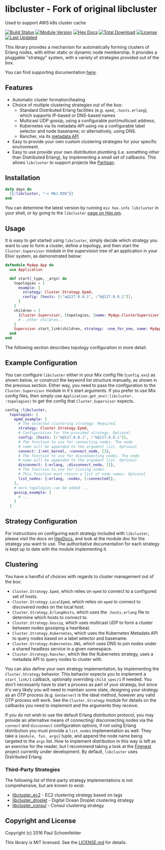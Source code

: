 # libcluster - Fork of original libcluster
Used to support AWS k8s cluster cache

[![Build Status](https://github.com/bitwalker/libcluster/workflows/elixir/badge.svg?branch=main)](https://github.com/bitwalker/libcluster/actions?query=workflow%3A%22elixir%22+branch%3Amain)
[![Module Version](https://img.shields.io/hexpm/v/libcluster.svg)](https://hex.pm/packages/libcluster)
[![Hex Docs](https://img.shields.io/badge/hex-docs-lightgreen.svg)](https://hexdocs.pm/libcluster/)
[![Total Download](https://img.shields.io/hexpm/dt/libcluster.svg)](https://hex.pm/packages/libcluster)
[![License](https://img.shields.io/hexpm/l/libcluster.svg)](https://github.com/bitwalker/libcluster/blob/main/LICENSE)
[![Last Updated](https://img.shields.io/github/last-commit/bitwalker/libcluster.svg)](https://github.com/bitwalker/libcluster/commits/main)

This library provides a mechanism for automatically forming clusters of Erlang nodes, with
either static or dynamic node membership. It provides a pluggable "strategy" system, with a variety of strategies
provided out of the box.

You can find supporting documentation [here](https://hexdocs.pm/libcluster).

## Features

- Automatic cluster formation/healing
- Choice of multiple clustering strategies out of the box:
  - Standard Distributed Erlang facilities (e.g. `epmd`, `.hosts.erlang`), which supports IP-based or DNS-based names
  - Multicast UDP gossip, using a configurable port/multicast address,
  - Kubernetes via its metadata API using via a configurable label selector and
    node basename; or alternatively, using DNS.
  - Rancher, via its [metadata API][rancher-api]
- Easy to provide your own custom clustering strategies for your specific environment.
- Easy to use provide your own distribution plumbing (i.e. something other than
  Distributed Erlang), by implementing a small set of callbacks. This allows
  `libcluster` to support projects like
  [Partisan](https://github.com/lasp-lang/partisan).

## Installation

```elixir
defp deps do
  [{:libcluster, "~> MAJ.MIN"}]
end
```

You can determine the latest version by running `mix hex.info libcluster` in
your shell, or by going to the `libcluster` [page on Hex.pm](https://hex.pm/packages/libcluster).

## Usage

It is easy to get started using `libcluster`, simply decide which strategy you
want to use to form a cluster, define a topology, and then start the `Cluster.Supervisor` module in
the supervision tree of an application in your Elixir system, as demonstrated below:

```elixir
defmodule MyApp.App do
  use Application

  def start(_type, _args) do
    topologies = [
      example: [
        strategy: Cluster.Strategy.Epmd,
        config: [hosts: [:"a@127.0.0.1", :"b@127.0.0.1"]],
      ]
    ]
    children = [
      {Cluster.Supervisor, [topologies, [name: MyApp.ClusterSupervisor]]},
      # ..other children..
    ]
    Supervisor.start_link(children, strategy: :one_for_one, name: MyApp.Supervisor)
  end
end
```

The following section describes topology configuration in more detail.

## Example Configuration

You can configure `libcluster` either in your Mix config file (`config.exs`) as
shown below, or construct the keyword list structure manually, as shown in the
previous section. Either way, you need to pass the configuration to the
`Cluster.Supervisor` module in it's start arguments. If you prefer to use Mix
config files, then simply use `Application.get_env(:libcluster, :topologies)` to
get the config that `Cluster.Supervisor` expects.

```elixir
config :libcluster,
  topologies: [
    epmd_example: [
      # The selected clustering strategy. Required.
      strategy: Cluster.Strategy.Epmd,
      # Configuration for the provided strategy. Optional.
      config: [hosts: [:"a@127.0.0.1", :"b@127.0.0.1"]],
      # The function to use for connecting nodes. The node
      # name will be appended to the argument list. Optional
      connect: {:net_kernel, :connect_node, []},
      # The function to use for disconnecting nodes. The node
      # name will be appended to the argument list. Optional
      disconnect: {:erlang, :disconnect_node, []},
      # The function to use for listing nodes.
      # This function must return a list of node names. Optional
      list_nodes: {:erlang, :nodes, [:connected]},
    ],
    # more topologies can be added ...
    gossip_example: [
      # ...
    ]
  ]
```

## Strategy Configuration

For instructions on configuring each strategy included with `libcluster`, please
visit the docs on [HexDocs](https://hexdocs.pm/libcluster), and look at the
module doc for the strategy you want to use. The authoritative documentation for
each strategy is kept up to date with the module implementing it.

## Clustering

You have a handful of choices with regards to cluster management out of the box:

- `Cluster.Strategy.Epmd`, which relies on `epmd` to connect to a configured set
  of hosts.
- `Cluster.Strategy.LocalEpmd`, which relies on `epmd` to connect to discovered
  nodes on the local host.
- `Cluster.Strategy.ErlangHosts`, which uses the `.hosts.erlang` file to
  determine which hosts to connect to.
- `Cluster.Strategy.Gossip`, which uses multicast UDP to form a cluster between
  nodes gossiping a heartbeat.
- `Cluster.Strategy.Kubernetes`, which uses the Kubernetes Metadata API to query
  nodes based on a label selector and basename.
- `Cluster.Strategy.Kubernetes.DNS`, which uses DNS to join nodes under a shared
  headless service in a given namespace.
- `Cluster.Strategy.Rancher`, which like the Kubernetes strategy, uses a
  metadata API to query nodes to cluster with.

You can also define your own strategy implementation, by implementing the
`Cluster.Strategy` behavior. This behavior expects you to implement a
`start_link/1` callback, optionally overriding `child_spec/1` if needed. You don't necessarily have
to start a process as part of your strategy, but since it's very likely you will need to maintain some state, designing your
strategy as an OTP process (e.g. `GenServer`) is the ideal method, however any
valid OTP process will work. See the `Cluster.Strategy` module for details on
the callbacks you need to implement and the arguments they receive.

If you do not wish to use the default Erlang distribution protocol, you may provide an alternative means of connecting/
disconnecting nodes via the `connect` and `disconnect` configuration options, if not using Erlang distribution you must provide a `list_nodes` implementation as well.
They take a `{module, fun, args}` tuple, and append the node name being targeted to the `args` list. How to implement distribution in this way is left as an
exercise for the reader, but I recommend taking a look at the [Firenest](https://github.com/phoenixframework/firenest) project
currently under development. By default, `libcluster` uses Distributed Erlang.

### Third-Party Strategies

The following list of third-party strategy implementations is not comprehensive,
but are known to exist.

- [libcluster_ec2](https://github.com/kyleaa/libcluster_ec2) - EC2 clustering strategy based on tags
- [libcluster_droplet](https://github.com/jsonmaur/libcluster-droplet) - Digital Ocean Droplet clustering strategy
- [libcluster_consul](https://github.com/team-telnyx/libcluster_consul) - Consul clustering strategy

## Copyright and License

Copyright (c) 2016 Paul Schoenfelder

This library is MIT licensed. See the
[LICENSE.md](https://github.com/bitwalker/libcluster/blob/master/LICENSE.md) for details.

[rancher-api]: http://rancher.com/docs/rancher/latest/en/rancher-services/metadata-service/
